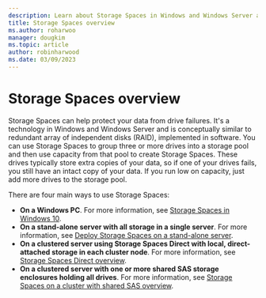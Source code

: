```yaml
---
description: Learn about Storage Spaces in Windows and Windows Server and how it can help you take care of your data and the four main ways to use Storage Spaces.
title: Storage Spaces overview
ms.author: roharwoo
manager: dougkim
ms.topic: article
author: robinharwood
ms.date: 03/09/2023
---
```


# Storage Spaces overview

Storage Spaces can help protect your data from drive failures. It's a technology in Windows and Windows Server and is conceptually similar to redundant array of independent disks (RAID), implemented in software. You can use Storage Spaces to group three or more drives into a storage pool and then use capacity from that pool to create Storage Spaces. These drives typically store extra copies of your data, so if one of your drives fails, you still have an intact copy of your data. If you run low on capacity, just add more drives to the storage pool.

There are four main ways to use Storage Spaces:

- **On a Windows PC**. For more information, see [Storage Spaces in Windows 10](https://windows.microsoft.com/windows-10/storage-spaces-windows-10).
- **On a stand-alone server with all storage in a single server**. For more information, see [Deploy Storage Spaces on a stand-alone server](deploy-standalone-storage-spaces.md).
- **On a clustered server using Storage Spaces Direct with local, direct-attached storage in each cluster node**. For more information, see [Storage Spaces Direct overview](/azure/azure-local/concepts/storage-spaces-direct-overview?context=/windows-server/context/windows-server-storage).
- **On a clustered server with one or more shared SAS storage enclosures holding all drives**. For more information, see [Storage Spaces on a cluster with shared SAS overview](/previous-versions/windows/it-pro/windows-server-2012-r2-and-2012/hh831739(v%3dws.11)).
